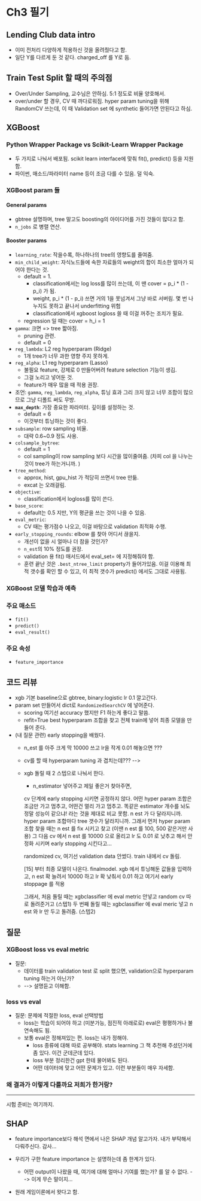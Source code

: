 # Ch3 필기

## Lending Club data intro
- 이미 전처리 다양하게 적용하신 것을 올려줬다고 함. 
- 일단 Y를 다르게 둔 것 같다. charged_off 를 Y로 둠. 

## Train Test Split 할 때의 주의점
- Over/Under Sampling, 교수님은 안하심. 5:1 정도로 비율 양호해서. 
- over/under 할 경우, CV 때 까다로워짐. hyper param tuning을 위해 RandomCV 쓰는데, 이 때 Validation set 에 synthetic 들어가면 안된다고 하심. 

## XGBoost

### Python Wrapper Package vs Scikit-Learn Wrapper Package
- 두 가지로 나눠서 배포됨. scikit learn interface에 맞춰 fit(), predict() 등을 지원함. 
- 파이썬, 매소드/파라미터 name 등이 조금 다를 수 있음. 덜 익숙. 

### XGBoost param 들

#### General params
- gbtree 설명하며, tree 말고도 boosting의 아이디어를 가진 것들이 많다고 함. 
- `n_jobs` 로 병렬 연산. 

#### Booster params
- `learning_rate`: 작을수록, 하나하나의 tree의 영향도를 줄여줌. 
- `min_child_weight`: 자식노드들에 속한 자료들의 weight의 합이 최소한 얼마가 되어야 한다는 것.
    - default = 1. 
        - classification에서는 log loss를 많이 쓰는데, 이 땐 cover = p_i * (1 - p_i) 가 됨. 
        - weight, p_i * (1 - p_i) 쓰면 거의 1을 못넘겨서 그냥 바로 서버림. 몇 번 나누지도 못하고 끝나서 underfitting 위험
        - classification에서 xgboost logloss 쓸 때 이걸 꺼주는 조치가 필요. 
    - regression 일 때는 cover = h_i = 1
- `gamma`: 크면 => tree 짧아짐. 
    - pruning 관련. 
    - default = 0
- `reg_lambda`: L2 reg hyperparam (Ridge)
    - 1개 tree가 너무 과한 영향 주지 못하게. 
- `reg_alpha`: L1 reg hyperparam (Lasso)
    - 불필요 feature, 강제로 0 만들어버려 feature selection 기능이 생김. 
    - 그걸 노리고 넣어둔 것. 
    - feature가 매우 많을 때 적용 권장. 
- 조언: `gamma`, `reg_lambda`, `reg_alpha`, 튜닝 효과 그리 크지 않고 너무 조합이 많으므로 그냥 디폴트 써도 무방. 
- **`max_depth`**: 가장 중요한 파라미터. 깊이를 설정하는 것. 
    - default = 6
    - 이것부터 튜닝하는 것이 좋다. 
- `subsample`: row sampling 비율. 
    - 대략 0.6~0.9 정도 사용. 
- `colsample_bytree`:
    - default = 1
    - col sampling이 row sampling 보다 시간을 많이줄여줌. (차피 col 을 나누는 것이 tree가 하는거니까. )
- `tree_method`: 
    - approx, hist, gpu_hist 가 적당히 쓰면서 tree 만듦. 
    - excat 는 오래걸림. 
- `objective`: 
    - classification에서 logloss를 많이 쓴다. 
- `base_score`: 
    - default는 0.5 지만, Y의 평균을 쓰는 것이 나을 수 있음. 
- `eval_metric`: 
    - CV 때는 평가점수 나오고, 이걸 바탕으로 validation 최적화 수행. 
- `early_stopping_rounds`: elbow 를 찾아 어디서 끊을지. 
    - 개선이 없을 시 얼마나 더 참을 것인가? 
    - `n_est`의 10% 정도를 권장. 
    - validation 용 fit() 매서드에서 eval_set= 에 지정해줘야 함. 
    - 훈련 끝난 것은 `.best_ntree_limit` property가 들어가있음. 이걸 이용해 최적 갯수를 확인 할 수 있고, 이 최적 갯수가 predict() 에서도 그대로 사용됨. 

### XGBoost 모델 학습과 예측

### 주요 매소드

- `fit()`
- `predict()`
- `eval_result()`

### 주요 속성

- `feature_importance` 

## 코드 리뷰

- xgb 기본 baseline으로 gbtree, binary:logistic lr 0.1 깔고간다. 
- param set 만들어서 dict로 `RandomizedSearchCV` 에 넣어준다. 
    - scoring 여기선 accuracy 했지만 F1 하는게 좋다고 말씀. 
    - refit=True best hyperparam 조합을 찾고 전체 train에 넣어 최종 모델을 만들어 준다. 
- (내 질문 관련) early stopping을 배웠다. 
    - n_est 를 아주 크게 막 10000 쓰고 lr을 작게 0.01 해놓으면 ??? 
    - cv를 할 때 hyperparam tuning 과 겹치는데??? --> 
    - xgb 돌릴 때 2 스텝으로 나눠서 한다. 
        - n_estimator 넣어주고 제일 좋은거 찾아주면, 


        cv 단계에 early stopping 시키면 공정하지 않다. 어떤 hyper param 조합은 조금만 가고 멈추고, 어떤건 멀리 가고 멈추고. 
        똑같은 estimator 개수를 놔도 정말 성능이 같으냐! 라는 것을 제대로 비교 못함. n est 가 다 달라지니까. hyper param 조합마다 tree 갯수가 달라지니까. 
        그래서 먼저 hyper param 조합 찾을 때는 n est 를 fix 시키고 찾고 (이땐 n est 를 100, 500 같은거만 사용)
        그 다음 cv 에서 n est 를 10000 으로 올리고 lr 도 0.01 로 낮추고 해서 안정화 시키며 early stopping 시킨다고... 

        randomized cv, 여기선 validation data 안썼다. train 내에서 cv 돌림. 

        [15] 부터 최종 모델이 나온다. finalmodel. 
        xgb 에서 튜닝해둔 값들을 입력하고, n est 확 늘려서 10000 하고 lr 확 낮춰서 0.01 하고 
        여기서 early stoppage 를 적용

        그래서, 처음 돌릴 때는 xgbclassifier 에 eval metric 안넣고 random cv 따로 돌려준거고 (스텝1)
        두 번째 돌릴 때는 xgbclassifier 에 eval meric 넣고 n est 와 lr 만 두고 돌려줌. (스텝2)


## 질문

### XGBoost loss vs eval metric

- 질문: 
    - 데이터를 train validation test 로 split 했으면, validation으로 hyperparam tuning 하는거 아닌가? 
    - --> 설명듣고 이해함. 

### loss vs eval 

- 질문: 문제에 적절한 loss, eval 선택방법
    - loss는 학습이 되어야 하고 (미분가능, 점진적 아래로로) eval은 평평하거나 불연속해도 됨. 
    - 보통 eval은 정해져있는 편. loss는 내가 정해야. 
        - loss 종류에 대해 따로 공부해야. stats learning 그 책 추천해 주셨던거에 좀 있다. 이건 군데군데 있다. 
        - loss 부분 정리한건 gpt 한테 물어봐도 된다.
        - 어떤 데이터에 맞고 어떤 문제가 있고. 이런 부분들이 매우 자세함. 

### 왜 결과가 이렇게 다를까요 저희가 한거랑? 


------
시험 준비는 여기까지. 

## SHAP

- feature importance보다 해석 면에서 나은 SHAP 개념 알고가자. 내가 부탁해서 다뤄주신다. 감사... 
- 우리가 구한 feature importance 는 설명하는데 좀 한계가 있다. 
    - 어떤 output이 나왔을 때, 여기에 대해 얼마나 기여를 했는가? 를 알 수 없다. --> 이게 무슨 말이지... 

- 원래 게임이론에서 왓다고 함. 
